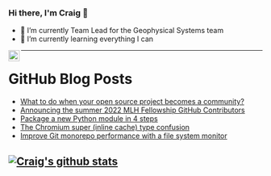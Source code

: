 ### Hi there, I'm Craig 👋

<!--
**CraigTeelFugro/CraigTeelFugro** is a ✨ _special_ ✨ repository because its `README.md` (this file) appears on your GitHub profile.

Here are some ideas to get you started:
-->

- 🔭 I’m currently Team Lead for the Geophysical Systems team
- 🌱 I’m currently learning everything I can

[<img align="left" alt="Craig Teel | LinkedIn" width="22px" src="https://cdn.jsdelivr.net/npm/simple-icons@v3/icons/linkedin.svg" />][linkedin]

---

# GitHub Blog Posts

<!-- BLOG-POST-LIST:START -->
- [What to do when your open source project becomes a community?](https://github.blog/2022-06-30-what-to-do-when-your-open-source-project-becomes-a-community/)
- [Announcing the summer 2022 MLH Fellowship GitHub Contributors](https://github.blog/2022-06-30-announcing-the-summer-2022-mlh-fellowship-github-contributors/)
- [Package a new Python module in 4 steps](https://opensource.com/article/22/6/package-python-module-rpm)
- [The Chromium super &lpar;inline cache&rpar; type confusion](https://github.blog/2022-06-29-the-chromium-super-inline-cache-type-confusion/)
- [Improve Git monorepo performance with a file system monitor](https://github.blog/2022-06-29-improve-git-monorepo-performance-with-a-file-system-monitor/)
<!-- BLOG-POST-LIST:END -->

## [![Craig's github stats](https://github-readme-stats.vercel.app/api?username=craigteelfugro)](https://github.com/anuraghazra/github-readme-stats)


[linkedin]: https://linkedin.com/in/craig-teel-b8786771
